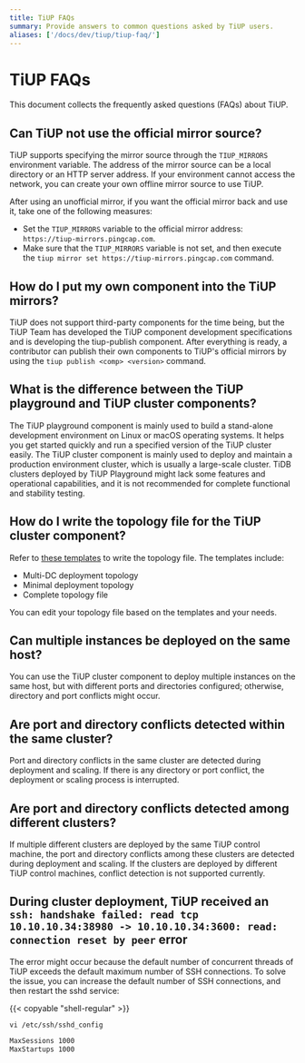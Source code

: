 ```yaml
---
title: TiUP FAQs
summary: Provide answers to common questions asked by TiUP users.
aliases: ['/docs/dev/tiup/tiup-faq/']
---
```


# TiUP FAQs

This document collects the frequently asked questions (FAQs) about TiUP.

## Can TiUP not use the official mirror source?

TiUP supports specifying the mirror source through the `TIUP_MIRRORS` environment variable. The address of the mirror source can be a local directory or an HTTP server address. If your environment cannot access the network, you can create your own offline mirror source to use TiUP.

After using an unofficial mirror, if you want the official mirror back and use it, take one of the following measures:

- Set the `TIUP_MIRRORS` variable to the official mirror address: `https://tiup-mirrors.pingcap.com`.
- Make sure that the `TIUP_MIRRORS` variable is not set, and then execute the `tiup mirror set https://tiup-mirrors.pingcap.com` command.

## How do I put my own component into the TiUP mirrors?

TiUP does not support third-party components for the time being, but the TiUP Team has developed the TiUP component development specifications and is developing the tiup-publish component. After everything is ready, a contributor can publish their own components to TiUP's official mirrors by using the `tiup publish <comp> <version>` command.

## What is the difference between the TiUP playground and TiUP cluster components?

The TiUP playground component is mainly used to build a stand-alone development environment on Linux or macOS operating systems. It helps you get started quickly and run a specified version of the TiUP cluster easily. The TiUP cluster component is mainly used to deploy and maintain a production environment cluster, which is usually a large-scale cluster. TiDB clusters deployed by TiUP Playground might lack some features and operational capabilities, and it is not recommended for complete functional and stability testing.

## How do I write the topology file for the TiUP cluster component?

Refer to [these templates](https://github.com/pingcap/tiup/tree/master/embed/examples/cluster) to write the topology file. The templates include:

- Multi-DC deployment topology
- Minimal deployment topology
- Complete topology file

You can edit your topology file based on the templates and your needs.

## Can multiple instances be deployed on the same host?

You can use the TiUP cluster component to deploy multiple instances on the same host, but with different ports and directories configured; otherwise, directory and port conflicts might occur.

## Are port and directory conflicts detected within the same cluster?

Port and directory conflicts in the same cluster are detected during deployment and scaling. If there is any directory or port conflict, the deployment or scaling process is interrupted.

## Are port and directory conflicts detected among different clusters?

If multiple different clusters are deployed by the same TiUP control machine, the port and directory conflicts among these clusters are detected during deployment and scaling. If the clusters are deployed by different TiUP control machines, conflict detection is not supported currently.

## During cluster deployment, TiUP received an `ssh: handshake failed: read tcp 10.10.10.34:38980 -> 10.10.10.34:3600: read: connection reset by peer` error

The error might occur because the default number of concurrent threads of TiUP exceeds the default maximum number of SSH connections. To solve the issue, you can increase the default number of SSH connections, and then restart the sshd service:

{{< copyable "shell-regular" >}}

```shell
vi /etc/ssh/sshd_config
```

```bash
MaxSessions 1000
MaxStartups 1000
```
